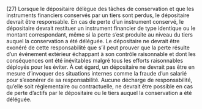(27) Lorsque le dépositaire délègue des tâches de conservation et que les instruments financiers conservés par un tiers sont perdus, le dépositaire devrait être responsable. En cas de perte d’un instrument conservé, le dépositaire devrait restituer un instrument financier de type identique ou le montant correspondant, même si la perte s’est produite au niveau du tiers auquel la conservation a été déléguée. Le dépositaire ne devrait être exonéré de cette responsabilité que s’il peut prouver que la perte résulte d’un événement extérieur échappant à son contrôle raisonnable et dont les conséquences ont été inévitables malgré tous les efforts raisonnables déployés pour les éviter. À cet égard, un dépositaire ne devrait pas être en mesure d’invoquer des situations internes comme la fraude d’un salarié pour s’exonérer de sa responsabilité. Aucune décharge de responsabilité, qu’elle soit réglementaire ou contractuelle, ne devrait être possible en cas de perte d’actifs par le dépositaire ou le tiers auquel la conservation a été déléguée.